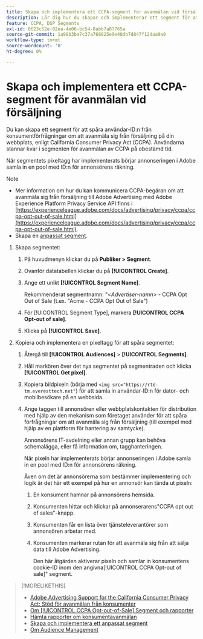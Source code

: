 ```yaml
---
title: Skapa och implementera ett CCPA-segment för avanmälan vid försäljning
description: Lär dig hur du skapar och implementerar ett segment för att spåra användar-ID:n från konsumentförfrågningar om att avanmäla sig från försäljning.
feature: CCPA, DSP Segments
exl-id: 0623c52e-02ea-4e06-bc54-8abb7a87765a
source-git-commit: 1a98b3ba7c37a768825e9e48db7d847f12daa9a0
workflow-type: tm+mt
source-wordcount: '0'
ht-degree: 0%

---
```


# Skapa och implementera ett CCPA-segment för avanmälan vid försäljning

Du kan skapa ett segment för att spåra användar-ID:n från konsumentförfrågningar om att avanmäla sig från försäljning på din webbplats, enligt California Consumer Privacy Act (CCPA). Användarna stannar kvar i segmenten för avanmälan av CCPA på obestämd tid.

När segmentets pixeltagg har implementerats börjar annonseringen i Adobe samla in en pool med ID:n för annonsörens räkning.

>[!NOTE]
>
>* Mer information om hur du kan kommunicera CCPA-begäran om att avanmäla sig från försäljning till Adobe Advertising med Adobe Experience Platform Privacy Service API finns i [https://experienceleague.adobe.com/docs/advertising/privacy/ccpa/ccpa-opt-out-of-sale.html](https://experienceleague.adobe.com/docs/advertising/privacy/ccpa/ccpa-opt-out-of-sale.html).
>* Skapa en [anpassat segment](/help/dsp/audiences/custom-segment-create.md).


1. Skapa segmentet:

   1. På huvudmenyn klickar du på **Publiker > Segment**.

   1. Ovanför datatabellen klickar du på **[!UICONTROL Create]**.

   1. Ange ett unikt **[!UICONTROL Segment Name]**.

      Rekommenderat segmentnamn: &quot;&lt;*Advertiser-namn*> - CCPA Opt Out of Sale (t.ex. &quot;Acme - CCPA Opt Out of Sale&quot;)

   1. För [!UICONTROL Segment Type], markera **[!UICONTROL CCPA Opt-out of sale]**.

   1. Klicka på **[!UICONTROL Save]**.

1. Kopiera och implementera en pixeltagg för att spåra segmentet:

   1. Återgå till **[!UICONTROL Audiences]** > **[!UICONTROL Segments]**.

   1. Håll markören över det nya segmentet på segmentraden och klicka **[!UICONTROL Get pixel]**.

   1. Kopiera bildpixeln (börja med `<img src="https://rtd-tm.everesttech.net"`) för att samla in användar-ID:n för dator- och mobilbesökare på en webbsida.

   1. Ange taggen till annonsören eller webbplatskontakten för distribution med hjälp av den mekanism som företaget använder för att spåra förfrågningar om att avanmäla sig från försäljning (till exempel med hjälp av en plattform för hantering av samtycke).

      Annonsörens IT-avdelning eller annan grupp kan behöva schemalägga, eller få information om, tagghanteringen.

      När pixeln har implementerats börjar annonseringen i Adobe samla in en pool med ID:n för annonsörens räkning.

      Även om det är annonsörerna som bestämmer implementering och logik är det här ett exempel på hur en annonsör kan tända ut pixeln:

      1. En konsument hamnar på annonsörens hemsida.
      1. Konsumenten hittar och klickar på annonserarens&quot;CCPA opt out of sales&quot;-knapp.
      1. Konsumenten får en lista över tjänsteleverantörer som annonsören arbetar med.
      1. Konsumenten markerar rutan för att avanmäla sig från att sälja data till Adobe Advertising.

         Den här åtgärden aktiverar pixeln och samlar in konsumentens cookie-ID inom den angivna[!UICONTROL CCPA Opt-out of sale]&quot; segment.

>[!MORELIKETHIS]
>
>* [Adobe Advertising Support for the California Consumer Privacy Act: Stöd för avanmälan från konsumenter](/help/privacy/ccpa/ccpa-opt-out-of-sale.md)
>* [Om [!UICONTROL CCPA Opt-out-of-Sale] Segment och rapporter](ccpa-opt-out-about.md)
>* [Hämta rapporter om konsumentavanmälan](ccpa-opt-out-segment-report-retrieve.md)
>* [Skapa och implementera ett anpassat segment](custom-segment-create.md)
>* [Om Audience Management](audience-about.md)

